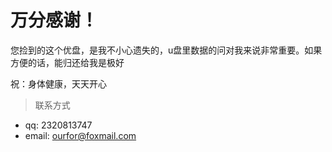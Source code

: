 # 万分感谢！

您捡到的这个优盘，是我不小心遗失的，u盘里数据的问对我来说非常重要。如果方便的话，能归还给我是极好

祝：身体健康，天天开心

> 联系方式
- qq: 2320813747
- email: ourfor@foxmail.com
